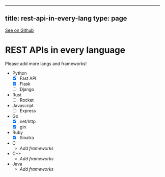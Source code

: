 
---
title: rest-api-in-every-lang
type: page
---

[See on Github](https://github.com/jakeroggenbuck/rest-api-in-every-lang/)

# REST APIs in every language
Please add more langs and frameworks!

- Python
	- [x] Fast API
	- [x] Flask
	- [ ] Django
- Rust
	- [ ] Rocket
- Javascript
	- [ ] Express
- Go
	- [x] net/http
	- [x] gin
- Ruby
	- [x] Sinatra 
- C
	- *Add frameworks*
- C++
 	- *Add frameworks*
- Java
	- *Add frameworks*
